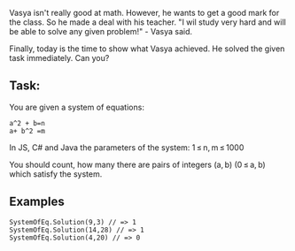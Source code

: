Vasya isn't really good at math. However, he wants to get a good mark for the class. So he made a deal with his teacher. "I wil study very hard and will be able to solve any given problem!" - Vasya said.

Finally, today is the time to show what Vasya achieved. He solved the given task immediately. Can you?

## Task:

You are given a system of equations:

```
a^2 + b=n
a+ b^2 =m
```

In JS, C# and Java the parameters of the system: 1 ≤ n, m ≤ 1000

You should count, how many there are pairs of integers (a, b) (0 ≤ a, b) which satisfy the system.

## Examples

```
SystemOfEq.Solution(9,3) // => 1
SystemOfEq.Solution(14,28) // => 1
SystemOfEq.Solution(4,20) // => 0
```
